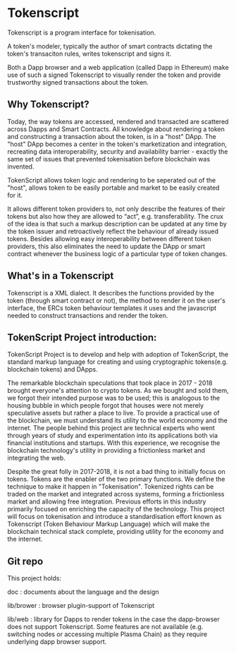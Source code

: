 # Tokenscript

Tokenscript is a program interface for tokenisation.

A token's modeler, typically the author of smart contracts dictating
the token's transaciton rules, writes tokenscript and signs it.

Both a Dapp browser and a web application (called Dapp in Ethereum)
make use of such a signed Tokenscript to visually render the token and
provide trustworthy signed transactions about the token.

## Why Tokenscript?

Today, the way tokens are accessed, rendered and transacted are scattered across Dapps and Smart Contracts. All knowledge about rendering a token and constructing a transaction about the token, is in a "host" DApp. The "host" DApp becomes a center in the token's marketization and integration, recreating data interoperability, security and availability barrier - exactly the same set of issues that prevented tokenisation before blockchain was invented.

TokenScript allows token logic and rendering to be seperated out of the "host", allows token to be easily portable and market to be easily created for it.

It allows different token providers to, not only describe the features of their tokens but also how they are allowed to “act”, e.g. transferability. The crux of the idea is that such a markup description can be updated at any time by the token issuer and retroactively reflect the behaviour of already issued tokens. Besides allowing easy interoperability between different token providers, this also eliminates the need to update the DApp or smart contract whenever the business logic of a particular type of token changes.

## What's in a Tokenscript

Tokenscript is a XML dialect. It describes the functions provided by the token (through smart contract or not), the method to render it on the user's interface, the ERCs token behaviour templates it uses and the javascript needed to construct transactions and render the token.

## TokenScript Project introduction: 

TokenScript Project is to develop and help with adoption of TokenScript, the standard markup language for creating and using cryptographic tokens(e.g. blockchain tokens) and DApps.

The remarkable blockchain speculations that took place in 2017 - 2018 brought everyone's attention to crypto tokens. As we bought and sold them, we forgot their intended purpose was to be used; this is analogous to the housing bubble in which people forgot that houses were not merely speculative assets but rather a place to live. To provide a practical use of the blockchain, we must understand its utility to the world economy and the internet. The people behind this project are technical experts who went through years of study and experimentation into its applications both via financial institutions and startups. With this experience, we recognise the blockchain technology's utility in providing a frictionless market and integrating the web.

Despite the great folly in 2017-2018, it is not a bad thing to initially focus on tokens. Tokens are the enabler of the two primary functions. We define the technique to make it happen in "Tokenisation". Tokenized rights can be traded on the market and integrated across systems, forming a frictionless market and allowing free integration. Previous efforts in this industry primarily focused on enriching the capacity of the technology. This project will focus on tokenisation and introduce a standardisation effort known as Tokenscript (Token Behaviour Markup Language) which will make the blockchain technical stack complete, providing utility for the economy and the internet.


## Git repo

This project holds:

doc
:   documents about the language and the design

lib/brower
:   browser plugin-support of Tokenscript

lib/web
:    library for Dapps to render tokens in the case the dapp-browser does
not support Tokenscript. Some features are not available
(e.g. switching nodes or accessing multiple Plasma Chain) as they
require underlying dapp browser support.
